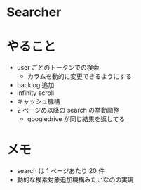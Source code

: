 # Searcher

# やること

- user ごとのトークンでの検索
  - カラムを動的に変更できるようにする
- backlog 追加
- infinity scroll
- キャッシュ機構
- 2 ページめ以降の search の挙動調整
  - googledrive が同じ結果を返してる

# メモ

- search は 1 ページあたり 20 件
- 動的な検索対象追加機構みたいなのの実現
